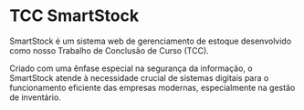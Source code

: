 # TCC SmartStock

SmartStock é um sistema web de gerenciamento de estoque desenvolvido como nosso Trabalho de Conclusão de Curso (TCC).

Criado com uma ênfase especial na segurança da informação, o SmartStock atende à necessidade crucial de sistemas digitais para o funcionamento eficiente das empresas modernas, especialmente na gestão de inventário.